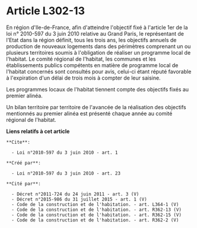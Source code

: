 # Article L302-13

En région d'Ile-de-France, afin d'atteindre l'objectif fixé à l'article 1er de la loi n° 2010-597 du 3 juin 2010 relative au
Grand Paris, le représentant de l'Etat dans la région définit, tous les trois ans, les objectifs annuels de production de
nouveaux logements dans des périmètres comprenant un ou plusieurs territoires soumis à l'obligation de réaliser un programme
local de l'habitat. Le comité régional de l'habitat, les communes et les établissements publics compétents en matière de
programme local de l'habitat concernés sont consultés pour avis, celui-ci étant réputé favorable à l'expiration d'un délai de
trois mois à compter de leur saisine. 

Les programmes locaux de l'habitat tiennent compte des objectifs fixés au premier alinéa. 

Un bilan territoire par territoire de l'avancée de la réalisation des objectifs mentionnés au premier alinéa est présenté
chaque année au comité régional de l'habitat.

**Liens relatifs à cet article**

	**Cite**:

	  - Loi n°2010-597 du 3 juin 2010 - art. 1

	**Créé par**:

	  - Loi n°2010-597 du 3 juin 2010 - art. 23

	**Cité par**:

	  - Décret n°2011-724 du 24 juin 2011 - art. 3 (V)
	  - Décret n°2015-986 du 31 juillet 2015 - art. 1 (V)
	  - Code de la construction et de l'habitation. - art. L364-1 (V)
	  - Code de la construction et de l'habitation. - art. R362-13 (V)
	  - Code de la construction et de l'habitation. - art. R362-15 (V)
	  - Code de la construction et de l'habitation. - art. R362-2 (V)
